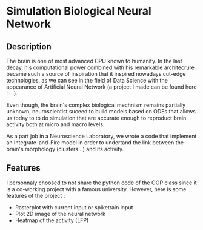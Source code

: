 # Simulation Biological Neural Network

## Description

The brain is one of most advanced CPU known to humanity. In the last decay, his computational power combined with his remarkable architecrure became such a source of inspiration that it inspired nowadays cut-edge technologies, as we can see in the field of Data Science with the appearance of Artificial Neural Network (a project I made can be found here : ...). 

Even though, the brain's complex biological mechnism remains partially unknown, neuroscientist suceed to build models based on ODEs that allows us today to to do simulation that are accurate enough to reproduct brain activity both at micro and macro levels.

As a part job in a Neuroscience Laboratory, we wrote a code that implement an Integrate-and-Fire model in order to undertand the link between the brain's morphology (clusters...) and its activity.

## Features

I personnaly choosed to not share the python code of the OOP class since it is a co-working project with a famous university.
However, here is some features of the project :

- Rasterplot with current input or spiketrain input
- Plot 2D image of the neural network
- Heatmap of the activity (LFP)